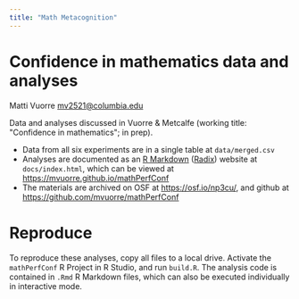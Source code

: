 ```yaml
---
title: "Math Metacognition"
---
```


# Confidence in mathematics data and analyses

Matti Vuorre <mv2521@columbia.edu>

Data and analyses discussed in Vuorre & Metcalfe (working title: "Confidence in mathematics"; in prep). 

* Data from all six experiments are in a single table at `data/merged.csv`
* Analyses are documented as an [R Markdown](https://rmarkdown.rstudio.com/) ([Radix](https://rstudio.github.io/radix/)) website at `docs/index.html`, which can be viewed at <https://mvuorre.github.io/mathPerfConf>
* The materials are archived on OSF at <https://osf.io/np3cu/>, and github at <https://github.com/mvuorre/mathPerfConf>

# Reproduce

To reproduce these analyses, copy all files to a local drive. Activate the `mathPerfConf` R Project in R Studio, and run `build.R`. The analysis code is contained in `.Rmd` R Markdown files, which can also be executed individually in interactive mode.
